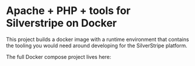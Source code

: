 # Apache + PHP + tools for Silverstripe on Docker

This project builds a docker image with a runtime environment that contains the
tooling you would need around developing for the SilverStripe platform.

The full Docker compose project lives here: